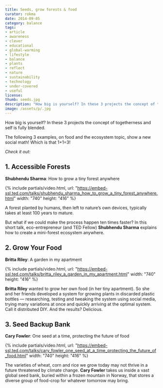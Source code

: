 ```yaml
---
title: Seeds, grow forests & food
curator: rokma
date: 2014-09-05
category: balance
tags:
- article
- awareness
- clever
- educational
- global-warming
- lifestyle
- balance
- plants
- reflect
- nature
- sustainability
- technology
- under-covered
- useful
license:
thumb: seeds.jpg
description: "How big is yourself? In these 3 projects the concept of togetherness and self is fully blended. The following 3 examples, on food and the ecosystem topic, show a new social math!"
image: /assets/p/.jpg
---
```


How big is yourself? In these 3 projects the concept of togetherness and self is fully blended.

The following 3 examples, on food and the ecosystem topic, show a new social math! Which is that 1+1=3!

_Check it out:_

## 1. Accessible Forests

**Shubhendu Sharma**: How to grow a tiny forest anywhere


{% include partials/video.html, url: "https://embed-ssl.ted.com/talks/shubhendu_sharma_how_to_grow_a_tiny_forest_anywhere.html" width: "740" height: "416" %}


A forest planted by humans, then left to nature’s own devices, typically takes at least 100 years to mature.

But what if we could make the process happen ten times faster? In this short talk, eco-entrepreneur (and TED Fellow) **Shubhendu Sharma** explains how to create a mini-forest ecosystem anywhere.


## 2. Grow Your Food

**Britta Riley**: A garden in my apartment

{% include partials/video.html, url: "https://embed-ssl.ted.com/talks/britta_riley_a_garden_in_my_apartment.html" width: "740" height: "416" %}

**Britta Riley** wanted to grow her own food (in her tiny apartment). So she and her friends developed a system for growing plants in discarded plastic bottles — researching, testing and tweaking the system using social media, trying many variations at once and quickly arriving at the optimal system. Call it distributed DIY. And the results? Delicious.


## 3. Seed Backup Bank

**Cary Fowler**: One seed at a time, protecting the future of food

{% include partials/video.html, url: "https://embed-ssl.ted.com/talks/cary_fowler_one_seed_at_a_time_protecting_the_future_of_food.html" width: "740" height: "416" %}

The varieties of wheat, corn and rice we grow today may not thrive in a future threatened by climate change. **Cary Fowler** takes us inside a vast global seed bank, buried within a frozen mountain in Norway, that stores a diverse group of food-crop for whatever tomorrow may bring.

